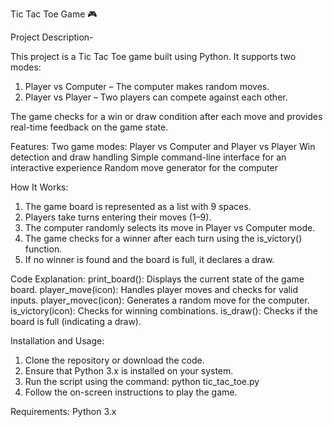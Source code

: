 Tic Tac Toe Game 🎮

Project Description-

This project is a Tic Tac Toe game built using Python. It supports two modes:

1. Player vs Computer – The computer makes random moves.
2. Player vs Player – Two players can compete against each other.

The game checks for a win or draw condition after each move and provides real-time feedback on the game state.

Features:
Two game modes: Player vs Computer and Player vs Player
Win detection and draw handling
Simple command-line interface for an interactive experience
Random move generator for the computer

How It Works:
1. The game board is represented as a list with 9 spaces.
2. Players take turns entering their moves (1–9).
3. The computer randomly selects its move in Player vs Computer mode.
4. The game checks for a winner after each turn using the is_victory() function.
5. If no winner is found and the board is full, it declares a draw.

Code Explanation:
print_board(): Displays the current state of the game board.
player_move(icon): Handles player moves and checks for valid inputs.
player_movec(icon): Generates a random move for the computer.
is_victory(icon): Checks for winning combinations.
is_draw(): Checks if the board is full (indicating a draw).

Installation and Usage:
1. Clone the repository or download the code.
2. Ensure that Python 3.x is installed on your system.
3. Run the script using the command:
      python tic_tac_toe.py
4. Follow the on-screen instructions to play the game.

Requirements:
Python 3.x
